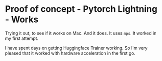 # Proof of concept - Pytorch Lightning - Works

Trying it out, to see if it works on Mac. And it does. It uses `mps`.
It worked in my first attempt.

I have spent days on getting Huggingface Trainer working. So I'm very pleased that it worked with hardware acceleration in the first go.
